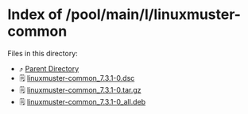 
# Index of /pool/main/l/linuxmuster-common
Files in this directory:
- ⤴ [Parent Directory](../)
- 🗒 [linuxmuster-common_7.3.1-0.dsc](linuxmuster-common_7.3.1-0.dsc)
- 🗒 [linuxmuster-common_7.3.1-0.tar.gz](linuxmuster-common_7.3.1-0.tar.gz)
- 🗒 [linuxmuster-common_7.3.1-0_all.deb](linuxmuster-common_7.3.1-0_all.deb)
